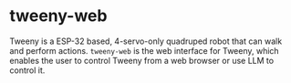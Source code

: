 # tweeny-web

Tweeny is a ESP-32 based, 4-servo-only quadruped robot that can walk and perform actions.
`tweeny-web` is the web interface for Tweeny, which enables the user to control Tweeny from a web browser or use LLM to control it.
